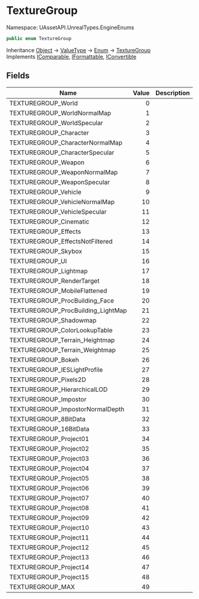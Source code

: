 # TextureGroup

Namespace: UAssetAPI.UnrealTypes.EngineEnums

```csharp
public enum TextureGroup
```

Inheritance [Object](https://docs.microsoft.com/en-us/dotnet/api/system.object) → [ValueType](https://docs.microsoft.com/en-us/dotnet/api/system.valuetype) → [Enum](https://docs.microsoft.com/en-us/dotnet/api/system.enum) → [TextureGroup](./uassetapi.unrealtypes.engineenums.texturegroup.md)<br>
Implements [IComparable](https://docs.microsoft.com/en-us/dotnet/api/system.icomparable), [IFormattable](https://docs.microsoft.com/en-us/dotnet/api/system.iformattable), [IConvertible](https://docs.microsoft.com/en-us/dotnet/api/system.iconvertible)

## Fields

| Name | Value | Description |
| --- | --: | --- |
| TEXTUREGROUP_World | 0 |  |
| TEXTUREGROUP_WorldNormalMap | 1 |  |
| TEXTUREGROUP_WorldSpecular | 2 |  |
| TEXTUREGROUP_Character | 3 |  |
| TEXTUREGROUP_CharacterNormalMap | 4 |  |
| TEXTUREGROUP_CharacterSpecular | 5 |  |
| TEXTUREGROUP_Weapon | 6 |  |
| TEXTUREGROUP_WeaponNormalMap | 7 |  |
| TEXTUREGROUP_WeaponSpecular | 8 |  |
| TEXTUREGROUP_Vehicle | 9 |  |
| TEXTUREGROUP_VehicleNormalMap | 10 |  |
| TEXTUREGROUP_VehicleSpecular | 11 |  |
| TEXTUREGROUP_Cinematic | 12 |  |
| TEXTUREGROUP_Effects | 13 |  |
| TEXTUREGROUP_EffectsNotFiltered | 14 |  |
| TEXTUREGROUP_Skybox | 15 |  |
| TEXTUREGROUP_UI | 16 |  |
| TEXTUREGROUP_Lightmap | 17 |  |
| TEXTUREGROUP_RenderTarget | 18 |  |
| TEXTUREGROUP_MobileFlattened | 19 |  |
| TEXTUREGROUP_ProcBuilding_Face | 20 |  |
| TEXTUREGROUP_ProcBuilding_LightMap | 21 |  |
| TEXTUREGROUP_Shadowmap | 22 |  |
| TEXTUREGROUP_ColorLookupTable | 23 |  |
| TEXTUREGROUP_Terrain_Heightmap | 24 |  |
| TEXTUREGROUP_Terrain_Weightmap | 25 |  |
| TEXTUREGROUP_Bokeh | 26 |  |
| TEXTUREGROUP_IESLightProfile | 27 |  |
| TEXTUREGROUP_Pixels2D | 28 |  |
| TEXTUREGROUP_HierarchicalLOD | 29 |  |
| TEXTUREGROUP_Impostor | 30 |  |
| TEXTUREGROUP_ImpostorNormalDepth | 31 |  |
| TEXTUREGROUP_8BitData | 32 |  |
| TEXTUREGROUP_16BitData | 33 |  |
| TEXTUREGROUP_Project01 | 34 |  |
| TEXTUREGROUP_Project02 | 35 |  |
| TEXTUREGROUP_Project03 | 36 |  |
| TEXTUREGROUP_Project04 | 37 |  |
| TEXTUREGROUP_Project05 | 38 |  |
| TEXTUREGROUP_Project06 | 39 |  |
| TEXTUREGROUP_Project07 | 40 |  |
| TEXTUREGROUP_Project08 | 41 |  |
| TEXTUREGROUP_Project09 | 42 |  |
| TEXTUREGROUP_Project10 | 43 |  |
| TEXTUREGROUP_Project11 | 44 |  |
| TEXTUREGROUP_Project12 | 45 |  |
| TEXTUREGROUP_Project13 | 46 |  |
| TEXTUREGROUP_Project14 | 47 |  |
| TEXTUREGROUP_Project15 | 48 |  |
| TEXTUREGROUP_MAX | 49 |  |
